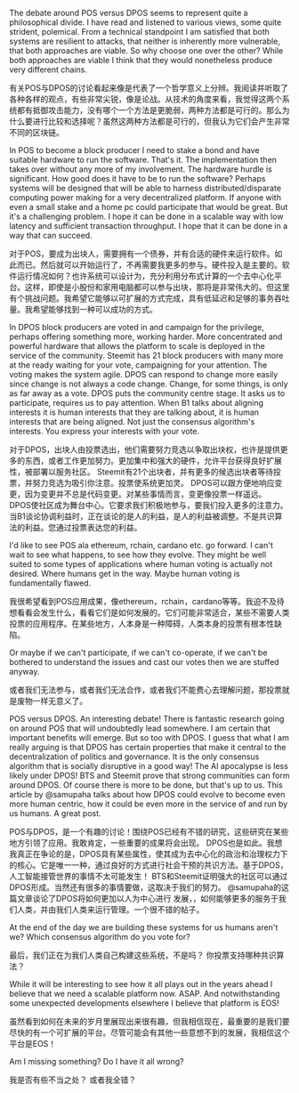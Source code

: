 The debate around POS versus DPOS seems to represent quite a philosophical divide. I have read and listened to various views, some quite strident, polemical. From a technical standpoint I am satisfied that both systems are resilient to attacks, that neither is inherently more vulnerable, that both approaches are viable. So why choose one over the other? While both approaches are viable I think that they would nonetheless produce very different chains.


有关POS与DPOS的讨论看起来像是代表了一个哲学意义上分辨。我阅读并听取了各种各样的观点，有些非常尖锐，像是论战。从技术的角度来看，我觉得这两个系统都有抵御攻击能力，没有哪个一个方法是更脆弱，两种方法都是可行的。那么为什么要进行比较和选择呢？虽然这两种方法都是可行的，但我认为它们会产生非常不同的区块链。 

In POS to become a block producer I need to stake a bond and have suitable hardware to run the software. That's it. The implementation then takes over without any more of my involvement. The hardware hurdle is significant. How good does it have to be to run the software? Perhaps systems will be designed that will be able to harness distributed/disparate computing power making for a very decentralized platform. If anyone with even a small stake and a home pc could participate that would be great. But it's a challenging problem. I hope it can be done in a scalable way with low latency and sufficient transaction throughput. I hope that it can be done in a way that can succeed.

对于POS，要成为出块人，需要拥有一个债券，并有合适的硬件来运行软件。如此而已。然后就可以开始运行了，不再需要我更多的参与。硬件投入是主要的。软件运行情况如何？也许系统可以设计为，充分利用分布式计算的一个去中心化平台。这样，即使是小股份和家用电脑都可以参与出块，那将是非常伟大的。但这里有个挑战问题。我希望它能够以可扩展的方式完成，具有低延迟和足够的事务吞吐量。我希望能够找到一种可以成功的方式。

In DPOS block producers are voted in and campaign for the privilege, perhaps offering something more, working harder. More concentrated and powerful hardware that allows the platform to scale is deployed in the service of the community. Steemit has 21 block producers with many more at the ready waiting for your vote, campaigning for your attention. The voting makes the system agile. DPOS can respond to change more easily since change is not always a code change. Change, for some things, is only as far away as a vote. DPOS puts the community centre stage. It asks us to participate, requires us to pay attention. When B1 talks about aligning interests it is human interests that they are talking about, it is human interests that are being aligned. Not just the consensus algorithm's interests. You express your interests with your vote.

对于DPOS，出块人由投票选出，他们需要努力竞选以争取出块权，也许是提供更多的东西，或者工作更加努力。更加集中和强大的硬件，允许平台获得良好扩展性，被部署以服务社区。 Steemit有21个出块者，并有更多的候选出块者等待投票，并努力竞选为吸引你注意。投票使系统更加灵。 DPOS可以跟方便地响应变更，因为变更并不总是代码变更。对某些事情而言，变更像投票一样遥远。 DPOS使社区成为舞台中心。它要求我们积极地参与，要我们投入更多的注意力。当B1谈论协调利益时，正在谈论的是人的利益，是人的利益被调整。不是共识算法的利益。您通过投票表达您的利益。

I'd like to see POS ala ethereum, rchain, cardano etc. go forward. I can't wait to see what happens, to see how they evolve. They might be well suited to some types of applications where human voting is actually not desired. Where humans get in the way. Maybe human voting is fundamentally flawed.


我很希望看到POS应用成果，像ethereum，rchain，cardano等等。我迫不及待想看看会发生什么，看看它们是如何发展的。它们可能非常适合，某些不需要人类投票的应用程序。在某些地方，人本身是一种障碍，人类本身的投票有根本性缺陷。

Or maybe if we can't participate, if we can't co-operate, if we can't be bothered to understand the issues and cast our votes then we are stuffed anyway.

或者我们无法参与，或者我们无法合作，或者我们不能费心去理解问题，那投票就是废物一样无意义了。

POS versus DPOS. An interesting debate! There is fantastic research going on around POS that will undoubtedly lead somewhere. I am certain that important benefits will emerge. But so too with DPOS. I guess that what I am really arguing is that DPOS has certain properties that make it central to the decentralization of politics and governance. It is the only consensus algorithm that is socially disruptive in a good way! The AI apocalypse is less likely under DPOS! BTS and Steemit prove that strong communities can form around DPOS. Of course there is more to be done, but that's up to us. This article by @samupaha talks about how DPOS could evolve to become even more human centric, how it could be even more in the service of and run by us humans. A great post.


POS与DPOS，是一个有趣的讨论！围绕POS已经有不错的研究，这些研究在某些地方引领了应用。我敢肯定，一些重要的成果将会出现。 DPOS也是如此。我想我真正在争论的是，DPOS具有某些属性，使其成为去中心化的政治和治理权力下的核心。它是唯一一种，通过良好的方式进行社会干预的共识方法。基于DPOS， 人工智能接管世界的事情不太可能发生！ BTS和Steemit证明强大的社区可以通过DPOS形成。当然还有很多的事情要做，这取决于我们的努力。 @samupaha的这篇文章谈论了DPOS将如何更加以人为中心进行 发展，，如何能够更多的服务于我们人类，并由我们人类来运行管理。一个很不错的帖子。

At the end of the day we are building these systems for us humans aren't we? Which consensus algorithm do you vote for?

最后，我们正在为我们人类自己构建这些系统，不是吗？ 你投票支持哪种共识算法？

While it will be interesting to see how it all plays out in the years ahead I believe that we need a scalable platform now. ASAP. And notwithstanding some unexpected developments elsewhere I believe that platform is EOS!

虽然看到如何在未来的岁月里展现出来很有趣，但我相信现在，最重要的是我们要尽快的有一个可扩展的平台。尽管可能会有其他一些意想不到的发展，我相信这个平台是EOS！

Am I missing something? Do I have it all wrong?

我是否有些不当之处？ 或者我全错？

